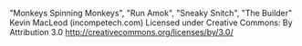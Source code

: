"Monkeys Spinning Monkeys", "Run Amok", "Sneaky Snitch", "The Builder"
Kevin MacLeod (incompetech.com)
Licensed under Creative Commons: By Attribution 3.0
http://creativecommons.org/licenses/by/3.0/
